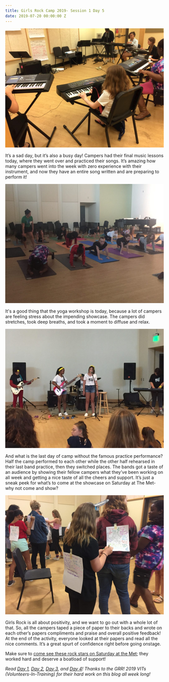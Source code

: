 ```yaml
---
title: Girls Rock Camp 2019- Session 1 Day 5
date: 2019-07-20 00:00:00 Z
---
```


![](images/IMG_0480-1-1024x768.jpg)

It’s a sad day, but it’s also a busy day! Campers had their final music lessons today, where they went over and practiced their songs. It’s amazing how many campers went into the week with zero experience with their instrument, and now they have an entire song written and are preparing to perform it!  

![](images/IMG_0483-1024x768.jpg)

It's a good thing that the yoga workshop is today, because a lot of campers are feeling stress about the impending showcase. The campers did stretches, took deep breaths, and took a moment to diffuse and relax.  

![](images/IMG_0489-1024x768.jpg)

And what is the last day of camp without the famous practice performance? Half the camp performed to each other while the other half rehearsed in their last band practice, then they switched places. The bands got a taste of an audience by showing their fellow campers what they’ve been working on all week and getting a nice taste of all the cheers and support. It’s just a sneak peek for what’s to come at the showcase on Saturday at The Met- why not come and show?  

![](images/IMG_0500-1024x768.jpg)

Girls Rock is all about positivity, and we want to go out with a whole lot of that. So, all the campers taped a piece of paper to their backs and wrote on each other’s papers compliments and praise and overall positive feedback! At the end of the activity, everyone looked at their papers and read all the nice comments. It’s a great spurt of confidence right before going onstage.

Make sure to [come see these rock stars on Saturday at the Met](https://www.facebook.com/events/430771250810802/); they worked hard and deserve a boatload of support!

_Read [Day 1](http://girlsrockri.org/girls-rock-camp-2019-session-1-day-1/), [Day 2](http://girlsrockri.org/girls-rock-camp-2019-session-1-day-2/), [Day 3](http://girlsrockri.org/girls-rock-camp-2019-session-1-day-3/), and [Day 4](http://girlsrockri.org/girls-rock-camp-2019-session-1-day-4/)!_ _Thanks to the GRR! 2019 VITs (Volunteers-In-Training) for their hard work on this blog all week long!_
